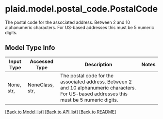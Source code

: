 # plaid.model.postal_code.PostalCode

The postal code for the associated address. Between 2 and 10 alphanumeric characters. For US-based addresses this must be 5 numeric digits.

## Model Type Info
Input Type | Accessed Type | Description | Notes
------------ | ------------- | ------------- | -------------
None, str,  | NoneClass, str,  | The postal code for the associated address. Between 2 and 10 alphanumeric characters. For US-based addresses this must be 5 numeric digits. | 

[[Back to Model list]](../../README.md#documentation-for-models) [[Back to API list]](../../README.md#documentation-for-api-endpoints) [[Back to README]](../../README.md)

